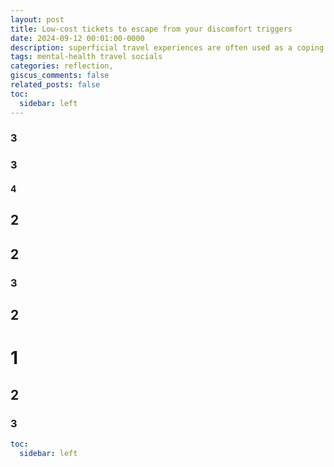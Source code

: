 ```yaml
---
layout: post
title: Low-cost tickets to escape from your discomfort triggers
date: 2024-09-12 00:01:00-0000
description: superficial travel experiences are often used as a coping mechanism for emotional or mental discomfort, and social media plays a role in amplifying the need for validation through travel
tags: mental-health travel socials
categories: reflection,
giscus_comments: false
related_posts: false
toc:
  sidebar: left
---
```

### 3

### 3

#### 4

## 2

## 2

### 3

## 2

# 1

## 2

### 3
```yml
toc:
  sidebar: left
```
